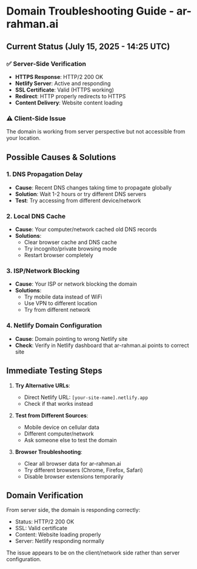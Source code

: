 # Domain Troubleshooting Guide - ar-rahman.ai

## Current Status (July 15, 2025 - 14:25 UTC)

### ✅ Server-Side Verification
- **HTTPS Response**: HTTP/2 200 OK
- **Netlify Server**: Active and responding
- **SSL Certificate**: Valid (HTTPS working)
- **Redirect**: HTTP properly redirects to HTTPS
- **Content Delivery**: Website content loading

### ⚠️ Client-Side Issue
The domain is working from server perspective but not accessible from your location.

## Possible Causes & Solutions

### 1. DNS Propagation Delay
- **Cause**: Recent DNS changes taking time to propagate globally
- **Solution**: Wait 1-2 hours or try different DNS servers
- **Test**: Try accessing from different device/network

### 2. Local DNS Cache
- **Cause**: Your computer/network cached old DNS records
- **Solutions**:
  - Clear browser cache and DNS cache
  - Try incognito/private browsing mode
  - Restart browser completely

### 3. ISP/Network Blocking
- **Cause**: Your ISP or network blocking the domain
- **Solutions**:
  - Try mobile data instead of WiFi
  - Use VPN to different location
  - Try from different network

### 4. Netlify Domain Configuration
- **Cause**: Domain pointing to wrong Netlify site
- **Check**: Verify in Netlify dashboard that ar-rahman.ai points to correct site

## Immediate Testing Steps

1. **Try Alternative URLs**:
   - Direct Netlify URL: `[your-site-name].netlify.app`
   - Check if that works instead

2. **Test from Different Sources**:
   - Mobile device on cellular data
   - Different computer/network
   - Ask someone else to test the domain

3. **Browser Troubleshooting**:
   - Clear all browser data for ar-rahman.ai
   - Try different browsers (Chrome, Firefox, Safari)
   - Disable browser extensions temporarily

## Domain Verification
From server side, the domain is responding correctly:
- Status: HTTP/2 200 OK
- SSL: Valid certificate
- Content: Website loading properly
- Server: Netlify responding normally

The issue appears to be on the client/network side rather than server configuration.